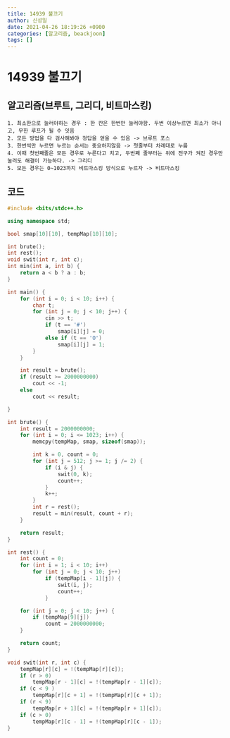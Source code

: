 ```yaml
---
title: 14939 불끄기
author: 신성일
date: 2021-04-26 18:19:26 +0900
categories: [알고리즘, beackjoon]
tags: []
---
```


# 14939 불끄기

## 알고리즘(브루트, 그리디, 비트마스킹)

    1. 최소한으로 눌러야하는 경우 : 한 칸은 한번만 눌러야함. 두번 이상누르면 최소가 아니고, 무한 루프가 될 수 잇음
    2. 모든 방법을 다 검사해봐야 정답을 얻을 수 있음 -> 브루트 포스
    3. 한번씩만 누르면 누르는 순서는 중요하지않음 -> 첫줄부터 차례대로 누름
    4. 이때 첫번째줄은 모든 경우로 누른다고 치고, 두번째 줄부터는 위에 전구가 켜진 경우만 눌러도 해결이 가능하다. -> 그리디
    5. 모든 경우는 0~1023까지 비트마스킹 방식으로 누르자 -> 비트마스킹

## 코드

```cpp
#include <bits/stdc++.h>

using namespace std;

bool smap[10][10], tempMap[10][10];

int brute();
int rest();
void swit(int r, int c);
int min(int a, int b) {
	return a < b ? a : b;
}

int main() {
	for (int i = 0; i < 10; i++) {
		char t;
		for (int j = 0; j < 10; j++) {
			cin >> t;
			if (t == '#')
				smap[i][j] = 0;
			else if (t == 'O')
				smap[i][j] = 1;
		}
	}

	int result = brute();
	if (result >= 2000000000)
		cout << -1;
	else
		cout << result;

}

int brute() {
	int result = 2000000000;
	for (int i = 0; i <= 1023; i++) {
		memcpy(tempMap, smap, sizeof(smap));

		int k = 0, count = 0;
		for (int j = 512; j >= 1; j /= 2) {
			if (i & j) {
				swit(0, k);
				count++;
			}
			k++;
		}
		int r = rest();
		result = min(result, count + r);
	}

	return result;
}

int rest() {
	int count = 0;
	for (int i = 1; i < 10; i++)
		for (int j = 0; j < 10; j++)
			if (tempMap[i - 1][j]) {
				swit(i, j);
				count++;
			}

	for (int j = 0; j < 10; j++) {
		if (tempMap[9][j])
			count = 2000000000;
	}

	return count;
}

void swit(int r, int c) {
	tempMap[r][c] = !(tempMap[r][c]);
	if (r > 0)
		tempMap[r - 1][c] = !(tempMap[r - 1][c]);
	if (c < 9 )
		tempMap[r][c + 1] = !(tempMap[r][c + 1]);
	if (r < 9)
		tempMap[r + 1][c] = !(tempMap[r + 1][c]);
	if (c > 0)
		tempMap[r][c - 1] = !(tempMap[r][c - 1]);
}
```
